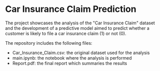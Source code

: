 # Car Insurance Claim Prediction  
The project showcases the analysis of the "Car Insurance Claim" dataset and the development of a predictive model aimed to predict whether a customer is likely to file a car insurance claim (1) or not (0).  
  
  The repository includes the following files:

  - Car_Insurance_Claim.csv: the original dataset used for the analysis
  - main.ipynb: the notebook where the analysis is performed
  - Report.pdf: the final report which summaries the results